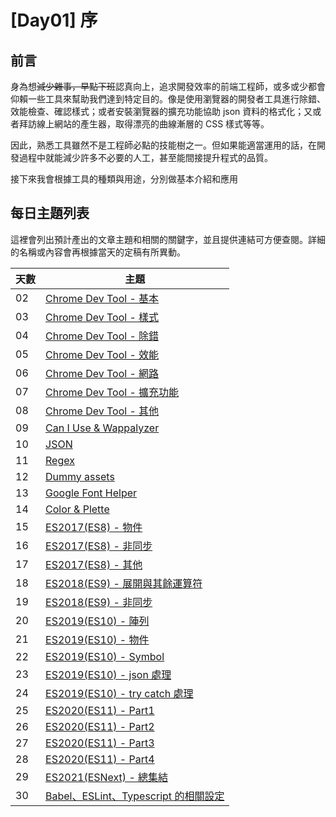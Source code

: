 # [Day01] 序

## 前言

身為想~~減少雜事，早點下班~~認真向上，追求開發效率的前端工程師，或多或少都會仰賴一些工具來幫助我們達到特定目的。像是使用瀏覽器的開發者工具進行除錯、效能檢查、確認樣式；或者安裝瀏覽器的擴充功能協助 json 資料的格式化；又或者拜訪線上網站的產生器，取得漂亮的曲線漸層的 CSS 樣式等等。

因此，熟悉工具雖然不是工程師必點的技能樹之一。但如果能適當運用的話，在開發過程中就能減少許多不必要的人工，甚至能間接提升程式的品質。

接下來我會根據工具的種類與用途，分別做基本介紹和應用

## 每日主題列表

這裡會列出預計產出的文章主題和相關的關鍵字，並且提供連結可方便查閱。詳細的名稱或內容會再根據當天的定稿有所異動。

| 天數 | 主題                                     |
| ---- | ---------------------------------------- |
| 02   | [Chrome Dev Tool - 基本]()               |
| 03   | [Chrome Dev Tool - 樣式]()               |
| 04   | [Chrome Dev Tool - 除錯]()               |
| 05   | [Chrome Dev Tool - 效能]()               |
| 06   | [Chrome Dev Tool - 網路]()               |
| 07   | [Chrome Dev Tool - 擴充功能]()           |
| 08   | [Chrome Dev Tool - 其他]()               |
| 09   | [Can I Use & Wappalyzer]()               |
| 10   | [JSON]()                                 |
| 11   | [Regex]()                                |
| 12   | [Dummy assets]()                         |
| 13   | [Google Font Helper]()                   |
| 14   | [Color & Plette]()                       |
| 15   | [ES2017(ES8) - 物件]()                   |
| 16   | [ES2017(ES8) - 非同步]()                 |
| 17   | [ES2017(ES8) - 其他]()                   |
| 18   | [ES2018(ES9) - 展開與其餘運算符]()       |
| 19   | [ES2018(ES9) - 非同步]()                 |
| 20   | [ES2019(ES10) - 陣列]()                  |
| 21   | [ES2019(ES10) - 物件]()                  |
| 22   | [ES2019(ES10) - Symbol]()                |
| 23   | [ES2019(ES10) - json 處理]()             |
| 24   | [ES2019(ES10) - try catch 處理]()        |
| 25   | [ES2020(ES11) - Part1]()                 |
| 26   | [ES2020(ES11) - Part2]()                 |
| 27   | [ES2020(ES11) - Part3]()                 |
| 28   | [ES2020(ES11) - Part4]()                 |
| 29   | [ES2021(ESNext) - 總集結]()              |
| 30   | [Babel、ESLint、Typescript 的相關設定]() |
